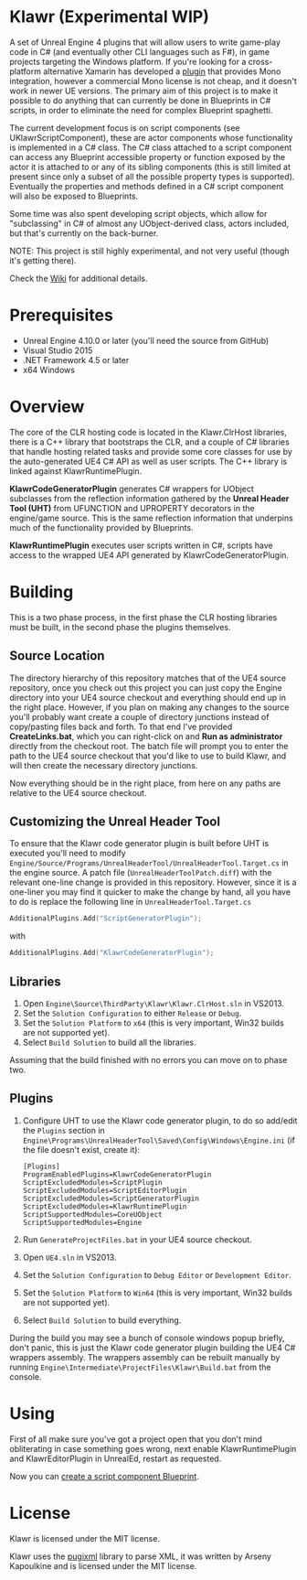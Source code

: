 Klawr (Experimental WIP)
================
A set of Unreal Engine 4 plugins that will allow users to write game-play code in C# (and eventually
other CLI languages such as F#), in game projects targeting the Windows platform. If you're looking
for a cross-platform alternative Xamarin has developed a [plugin](https://mono-ue.github.io/) that
provides Mono integration, however a commercial Mono license is not cheap, and it doesn't work in
newer UE versions. The primary aim of this project is to make it possible to do anything that can
currently be done in Blueprints in C# scripts, in order to eliminate the need for complex Blueprint
spaghetti.

The current development focus is on script components (see UKlawrScriptComponent), these are actor
components whose functionality is implemented in a C# class. The C# class attached to a script
component can access any Blueprint accessible property or function exposed by the actor it is
attached to or any of its sibling components (this is still limited at present since only a subset
of all the possible property types is supported). Eventually the properties and methods defined in
a C# script component will also be exposed to Blueprints.

Some time was also spent developing script objects, which allow for "subclassing" in C# of almost
any UObject-derived class, actors included, but that's currently on the back-burner.

NOTE: This project is still highly experimental, and not very useful (though it's getting there).

Check the [Wiki](https://github.com/enlight/klawr/wiki) for additional details.

Prerequisites
========
- Unreal Engine 4.10.0 or later (you'll need the source from GitHub)
- Visual Studio 2015
- .NET Framework 4.5 or later
- x64 Windows

Overview
======
The core of the CLR hosting code is located in the Klawr.ClrHost libraries, there is a C++ library that bootstraps the CLR, and a couple of C# libraries that handle hosting related tasks and provide some core classes for use by the auto-generated UE4 C# API as well as user scripts. The C++ library is linked against KlawrRuntimePlugin.

**KlawrCodeGeneratorPlugin** generates C# wrappers for UObject subclasses from the reflection information gathered by the **Unreal Header Tool (UHT)** from UFUNCTION and UPROPERTY decorators in the engine/game source. This is the same reflection information that underpins much of the functionality provided by Blueprints.

**KlawrRuntimePlugin** executes user scripts written in C#, scripts have access to the wrapped UE4 API generated by KlawrCodeGeneratorPlugin.

Building
======
This is a two phase process, in the first phase the CLR hosting libraries must be built, in the second phase the plugins themselves.

Source Location
-----------------
The directory hierarchy of this repository matches that of the UE4 source repository, once you check out this project you can just copy the Engine directory into your UE4 source checkout and everything should end up in the right place. However, if you plan on making any changes to the source you'll probably want create a couple of directory junctions instead of copy/pasting files back and forth. To that end I've provided **CreateLinks.bat**, which you can right-click on and **Run as administrator** directly from the checkout root. The batch file will prompt you to enter the path to the UE4 source checkout that you'd like to use to build Klawr, and will then create the necessary directory junctions.

Now everything should be in the right place, from here on any paths are relative to the UE4 source checkout.

Customizing the Unreal Header Tool
----------------------------------
To ensure that the Klawr code generator plugin is built before UHT is executed you'll need to
modify `Engine/Source/Programs/UnrealHeaderTool/UnrealHeaderTool.Target.cs` in the engine source.
A patch file (`UnrealHeaderToolPatch.diff`) with the relevant one-line change is provided in this
repository. However, since it is a one-liner you may find it quicker to make the change by hand,
all you have to do is replace the following line in `UnrealHeaderTool.Target.cs`

``` cpp
AdditionalPlugins.Add("ScriptGeneratorPlugin");
```

with

``` cpp
AdditionalPlugins.Add("KlawrCodeGeneratorPlugin");
```

Libraries
---------
1. Open `Engine\Source\ThirdParty\Klawr\Klawr.ClrHost.sln` in VS2013.
2. Set the `Solution Configuration` to either `Release` or `Debug`.
3. Set the `Solution Platform` to `x64` (this is very important, Win32 builds are not supported yet).
4. Select `Build Solution` to build all the libraries.

Assuming that the build finished with no errors you can move on to phase two.

Plugins
--------
1. Configure UHT to use the Klawr code generator plugin, to do so add/edit the `Plugins` section in
   `Engine\Programs\UnrealHeaderTool\Saved\Config\Windows\Engine.ini` (if the file doesn't exist,
   create it):
   
    ```
    [Plugins]
    ProgramEnabledPlugins=KlawrCodeGeneratorPlugin
    ScriptExcludedModules=ScriptPlugin
    ScriptExcludedModules=ScriptEditorPlugin
    ScriptExcludedModules=ScriptGeneratorPlugin
    ScriptExcludedModules=KlawrRuntimePlugin
    ScriptSupportedModules=CoreUObject
    ScriptSupportedModules=Engine
    ```
2. Run `GenerateProjectFiles.bat` in your UE4 source checkout.
3. Open `UE4.sln` in VS2013.
4. Set the `Solution Configuration` to `Debug Editor` or `Development Editor`.
5. Set the `Solution Platform` to `Win64` (this is very important, Win32 builds are not supported yet).
6. Select `Build Solution` to build everything.

During the build you may see a bunch of console windows popup briefly, don't panic, this is just
the Klawr code generator plugin building the UE4 C# wrappers assembly. The wrappers assembly can be
rebuilt manually by running `Engine\Intermediate\ProjectFiles\Klawr\Build.bat` from the console.

Using
====
First of all make sure you've got a project open that you don't mind obliterating in case something goes wrong, next enable KlawrRuntimePlugin and KlawrEditorPlugin in UnrealEd, restart as requested.

Now you can [create a script component Blueprint](https://github.com/enlight/klawr/wiki/Creating-a-Script-Component-Blueprint).

License
=====
Klawr is licensed under the MIT license.

Klawr uses the [pugixml](http://pugixml.org/) library to parse XML, it was written by
Arseny Kapoulkine and is licensed under the MIT license.
